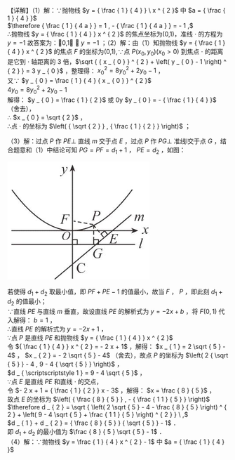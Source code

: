 【详解】（1）解：∵抛物线 $y = { \frac { 1 } { 4 } } \ x ^ { 2 }$ 中 $a = { \frac { 1 } { 4 } }$   
$\therefore { \frac { 1 } { 4 a } } = 1 , - { \frac { 1 } { 4 a } } = - 1 ,$   
∴抛物线 $y = { \frac { 1 } { 4 } } x ^ { 2 }$ 的焦点坐标为(0,1)，准线 $\cdot$ 的方程为 $y = - 1$ 故答案为：0,1 ， $y = - 1$ ；（2）解：由（1）知抛物线 $y = { \frac { 1 } { 4 } } x ^ { 2 }$ 的焦点 $F$ 的坐标为(0,1),∵点 $P \big ( x _ { 0 } , y _ { 0 } \big ) \big ( x _ { 0 } > 0 \big )$ 到焦点 $\cdot$ 的距离是它到 $\cdot$ 轴距离的 3 倍，$\sqrt { { x _ { 0 } } ^ { 2 } + \left( y _ { 0 } - 1 \right) ^ { 2 } } = 3 y _ { 0 }$ ，整理得： ${ x _ { 0 } } ^ { 2 } = 8 { y _ { 0 } } ^ { 2 } + 2 y _ { 0 } - 1$ ，  
又∵ $y _ { 0 } = \frac { 1 } { 4 } { x _ { 0 } } ^ { 2 }$   
$4 y _ { 0 } = 8 { y _ { 0 } } ^ { 2 } + 2 y _ { 0 } - 1$   
解得： $y _ { 0 } = \frac { 1 } { 2 }$ 或 0y $y _ { 0 } = - { \frac { 1 } { 4 } }$ （舍去），  
∴ $x _ { 0 } = \sqrt { 2 }$ ，  
∴点 $\cdot$ 的坐标为 $\left( { \sqrt { 2 } } , { \frac { 1 } { 2 } } \right)$ ；

（3）解：过点 $P$ 作 $P E \perp$ 直线 $m$ 交于点 $E$ ，过点 $P$ 作 $P G \bot$ 准线l交于点 $G$ ，结合题意和（1）中结论可知 $P G = P F = d _ { 1 } + 1$ ， $P E = d _ { 2 }$ ，如图：

![](<../../qs_image_DB/专题3-5__二次函数压轴：焦点与准线，动点面积，含参二次函数（解析版）/9dd7e05bcaaf64f44ed1e22ce73fbb7b39c69982e97a59b309977b1cebe2dcb5.jpg>)

若使得 $d _ { 1 } + d _ { 2 }$ 取最小值，即 $P F + P E - 1$ 的值最小，故当 $F$ ， $P$ ，即此刻 $d _ { 1 } + d _ { 2 }$ 的值最小；  
∵直线 $P E$ 与直线 $m$ 垂直，故设直线 $P E$ 的解析式为 $y = - 2 x + b$ ，将 $F \big ( 0 , 1 \big )$ 代入解得： $b = 1$ ，  
∴直线 $P E$ 的解析式为 $y = - 2 x + 1$ ，  
∵点 $P$ 是直线 $P E$ 和抛物线 $y = { \frac { 1 } { 4 } } x ^ { 2 }$   
令 ${ \frac { 1 } { 4 } } x ^ { 2 } = - 2 x + 1$ ，解得： $x _ { 1 } = 2 \sqrt { 5 } - 4$ ， $x _ { 2 } = - 2 \sqrt { 5 } - 4$ （舍去），故点 $P$ 的坐标为 $\left( 2 { \sqrt { 5 } } - 4 , 9 - 4 { \sqrt { 5 } } \right)$ ，  
$d _ { \scriptscriptstyle 1 } = 9 - 4 \sqrt { 5 }$ ，  
∵点 $E$ 是直线 $P E$ 和直线 $\cdot$ 的交点，  
令 $- 2 x + 1 = { \frac { 1 } { 2 } } x - 3$ ，解得： $x = \frac { 8 } { 5 }$ ，  
故点 $E$ 的坐标为 $\left( { \frac { 8 } { 5 } } , - { \frac { 1 1 } { 5 } } \right)$   
$\therefore d _ { 2 } = \sqrt { \left( 2 \sqrt { 5 } - 4 - \frac { 8 } { 5 } \right) ^ { 2 } + \left( 9 - 4 \sqrt { 5 } + \frac { 1 1 } { 5 } \right) ^ { 2 } } \ ,$   
$d _ { 1 } + d _ { 2 } = { \frac { 8 } { 5 } } { \sqrt { 5 } } - 1$ ．  
即 $d _ { 1 } + d _ { 2 }$ 的最小值为 $\frac { 8 } { 5 } \sqrt { 5 } - 1$ ．  
（4）解：∵抛物线 $y = \frac { 1 } { 4 } x ^ { 2 } - 1$ 中 $a = { \frac { 1 } { 4 } }$   
